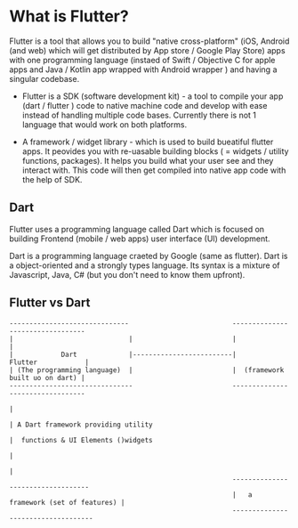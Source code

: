 # What is Flutter?

Flutter is a tool that allows you to build "native cross-platform" (iOS, Android (and web) which will get distributed by App store / Google Play Store) apps with one programming language (instaed of Swift /  Objective C for apple apps and Java / Kotlin app wrapped with Android wrapper ) and having a singular codebase.

- Flutter is a SDK (software development kit) - a tool to compile your app (dart / flutter ) code to native machine code and develop with ease instead of handling multiple code bases. Currently there is not 1 language that would work on both platforms.

- A framework / widget library - which is used to build bueatiful flutter apps. It peovides you with re-uasable building blocks ( = widgets / utility functions, packages). It helps you build what your user see and they interact with. This code will then get compiled into native app code with the help of SDK.

## Dart

Flutter uses a programming language called Dart which is focused on building Frontend (mobile / web apps) user interface (UI) development.

Dart is a programming language craeted by Google (same as flutter). Dart is a object-oriented and a strongly types language. Its syntax is a mixture of Javascript, Java, C# (but you don't need to know them upfront). 

## Flutter vs Dart

```
------------------------------                          ---------------------------------  
|                             |                         |                               |
|            Dart             |-------------------------|            Flutter            |
| (The programming language)  |                         |  (framework built uo on dart) |
-------------------------------                         ---------------------------------
                                                                        |
                                                                        | A Dart framework providing utility
                                                                        |  functions & UI Elements ()widgets
                                                                        |
                                                                        |
                                                        ----------------------------------  
                                                        |   a framework (set of features) |
                                                        -----------------------------------
```

